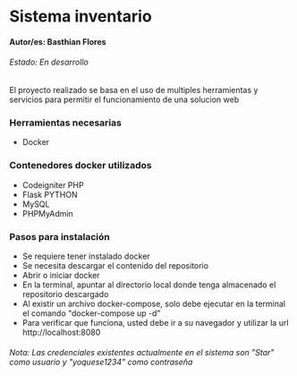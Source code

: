<h1>Sistema inventario</h1>
<h4>Autor/es: Basthian Flores</h4>
<h6>Estado: En desarrollo</h6>

El proyecto realizado se basa en el uso de multiples herramientas y servicios para permitir el funcionamiento de una solucion web

<h3>Herramientas necesarias</h3>
<ul>
  <li>
    Docker
  </li>
</ul>

<h3>Contenedores docker utilizados</h3>
<ul>
  <li>Codeigniter PHP</li>
  <li>Flask PYTHON</li>
  <li>MySQL</li>
  <li>PHPMyAdmin</li>
</ul>

<h3>Pasos para instalación</h3>
<ul>
  <li>Se requiere tener instalado docker</li>
  <li>Se necesita descargar el contenido del repositorio</li>
  <li>Abrir o iniciar docker</li>
  <li>En la terminal, apuntar al directorio local donde tenga almacenado el repositorio descargado</li>
  <li>Al existir un archivo docker-compose, solo debe ejecutar en la terminal el comando "docker-compose up -d"</li>
  <li>Para verificar que funciona, usted debe ir a su navegador y utilizar la url http://localhost:8080</li>
</ul>
<h6>Nota: Las credenciales existentes actualmente en el sistema son "Star" como usuario y "yoquese1234" como contraseña</h6>
